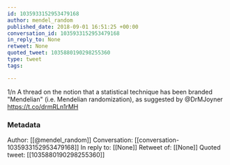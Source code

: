```yaml
---
id: 1035933152953479168
author: mendel_random
published_date: 2018-09-01 16:51:25 +00:00
conversation_id: 1035933152953479168
in_reply_to: None
retweet: None
quoted_tweet: 1035880190298255360
type: tweet
tags:

---
```


1/n A thread on the notion that a statistical technique has been branded "Mendelian" (i.e. Mendelian randomization), as suggested by @DrMJoyner https://t.co/drmRLn1rMH

### Metadata

Author: [[@mendel_random]]
Conversation: [[conversation-1035933152953479168]]
In reply to: [[None]]
Retweet of: [[None]]
Quoted tweet: [[1035880190298255360]]
